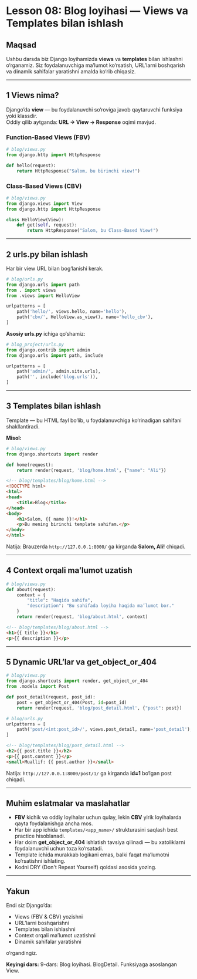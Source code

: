 # Lesson 08: Blog loyihasi — Views va Templates bilan ishlash

## Maqsad
Ushbu darsda biz Django loyihamizda **views** va **templates** bilan ishlashni o‘rganamiz. Siz foydalanuvchiga ma’lumot ko‘rsatish, URL’larni boshqarish va dinamik sahifalar yaratishni amalda ko‘rib chiqasiz.

---

## 1 Views nima?
Django’da **view** — bu foydalanuvchi so‘roviga javob qaytaruvchi funksiya yoki klassdir.  
Oddiy qilib aytganda: **URL → View → Response** oqimi mavjud.

### Function-Based Views (FBV)
```python
# blog/views.py
from django.http import HttpResponse

def hello(request):
    return HttpResponse("Salom, bu birinchi view!")
```

### Class-Based Views (CBV)
```python
# blog/views.py
from django.views import View
from django.http import HttpResponse

class HelloView(View):
    def get(self, request):
        return HttpResponse("Salom, bu Class-Based View!")
```

---

## 2 urls.py bilan ishlash
Har bir view URL bilan bog‘lanishi kerak.

```python
# blog/urls.py
from django.urls import path
from . import views
from .views import HelloView

urlpatterns = [
    path('hello/', views.hello, name='hello'),
    path('cbv/', HelloView.as_view(), name='hello_cbv'),
]
```

**Asosiy urls.py** ichiga qo‘shamiz:
```python
# blog_project/urls.py
from django.contrib import admin
from django.urls import path, include

urlpatterns = [
    path('admin/', admin.site.urls),
    path('', include('blog.urls')),
]
```

---

## 3 Templates bilan ishlash
Template — bu HTML fayl bo‘lib, u foydalanuvchiga ko‘rinadigan sahifani shakllantiradi.

**Misol:**
```python
# blog/views.py
from django.shortcuts import render

def home(request):
    return render(request, 'blog/home.html', {"name": "Ali"})
```

```html
<!-- blog/templates/blog/home.html -->
<!DOCTYPE html>
<html>
<head>
    <title>Blog</title>
</head>
<body>
    <h1>Salom, {{ name }}!</h1>
    <p>Bu mening birinchi template sahifam.</p>
</body>
</html>
```

Natija: Brauzerda `http://127.0.0.1:8000/` ga kirganda **Salom, Ali!** chiqadi.

---

## 4 Context orqali ma’lumot uzatish
```python
# blog/views.py
def about(request):
    context = {
        "title": "Haqida sahifa",
        "description": "Bu sahifada loyiha haqida ma’lumot bor."
    }
    return render(request, 'blog/about.html', context)
```

```html
<!-- blog/templates/blog/about.html -->
<h1>{{ title }}</h1>
<p>{{ description }}</p>
```

---

## 5 Dynamic URL’lar va get_object_or_404
```python
# blog/views.py
from django.shortcuts import render, get_object_or_404
from .models import Post

def post_detail(request, post_id):
    post = get_object_or_404(Post, id=post_id)
    return render(request, 'blog/post_detail.html', {"post": post})
```

```python
# blog/urls.py
urlpatterns = [
    path('post/<int:post_id>/', views.post_detail, name='post_detail'),
]
```

```html
<!-- blog/templates/blog/post_detail.html -->
<h2>{{ post.title }}</h2>
<p>{{ post.content }}</p>
<small>Muallif: {{ post.author }}</small>
```

Natija: `http://127.0.0.1:8000/post/1/` ga kirganda **id=1** bo‘lgan post chiqadi.

---

## Muhim eslatmalar va maslahatlar
- **FBV** kichik va oddiy loyihalar uchun qulay, lekin **CBV** yirik loyihalarda qayta foydalanishga ancha mos.
- Har bir app ichida `templates/<app_name>/` strukturasini saqlash best practice hisoblanadi.
- Har doim **get_object_or_404** ishlatish tavsiya qilinadi — bu xatoliklarni foydalanuvchi uchun toza ko‘rsatadi.
- Template ichida murakkab logikani emas, balki faqat ma’lumotni ko‘rsatishni ishlating.
- Kodni DRY (Don't Repeat Yourself) qoidasi asosida yozing.

---

## Yakun
Endi siz Django’da:
- Views (FBV & CBV) yozishni
- URL’larni boshqarishni
- Templates bilan ishlashni
- Context orqali ma’lumot uzatishni
- Dinamik sahifalar yaratishni

o‘rgandingiz.

**Keyingi dars:**
9-dars: Blog loyihasi. BlogDetail. Funksiyaga asoslangan View.